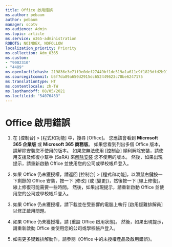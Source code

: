 ```yaml
---
title: Office 啟用錯誤
ms.author: pebaum
author: pebaum
manager: scotv
ms.audience: Admin
ms.topic: article
ms.service: o365-administration
ROBOTS: NOINDEX, NOFOLLOW
localization_priority: Priority
ms.collection: Adm_O365
ms.custom:
- "9002310"
- "4489"
ms.openlocfilehash: 219836e3e71f9e0def27449bf1de519a1a611c9f1823dfd2b918f93345ccdc6a
ms.sourcegitcommit: b5f7da89a650d2915dc652449623c78be6247175
ms.translationtype: HT
ms.contentlocale: zh-TW
ms.lasthandoff: 08/05/2021
ms.locfileid: "54076453"
---
```

# <a name="office-activation-errors"></a>Office 啟用錯誤

1. 在 [控制台] > [程式和功能] 中，搜尋 [Office]。  您應該會看到 **Microsoft 365 企業版** 或 **Microsoft 365 商務版**。 如果您看到列出多個 Office 版本，請解除安裝您不使用的版本。 如果您無法使用 [控制台] 順利解除安裝，請使用支援及修復小幫手 (SaRA) 來[解除安裝](https://aka.ms/SARA-OfficeUninstall-Alchemy) 您不使用的版本。 然後，如果出現提示，請重新啟動 Office 並使用您的公司或學校帳戶登入。 

2. 如果 Office 仍未獲授權，請返回 [控制台] > [程式和功能]，以滑鼠右鍵按一下剩餘的 Office 安裝，按一下 [修改] (或 [變更])，然後按一下 [線上修復]。 線上修復可能需要一些時間。 然後，如果出現提示，請重新啟動 Office 並使用您的公司或學校帳戶登入。 

3. 如果 Office 仍未獲授權，請下載並在受影響的電腦上執行 [啟用疑難排解員][](https://aka.ms/SARA-OfficeActivation-Alchemy) 以修正啟用問題。 

4. 如果 Office 仍未獲授權，請 [重設 Office 啟用狀態][](https://docs.microsoft.com/office365/troubleshoot/activation/reset-office-365-proplus-activation-state)。 然後，如果出現提示，請重新啟動 Office 並使用您的公司或學校帳戶登入。  

5. 如需更多疑難排解動作，請參閱《Office 中的未授權產品及啟用錯誤》[](https://support.office.com/article/unlicensed-product-and-activation-errors-in-office-0d23d3c0-c19c-4b2f-9845-5344fedc4380)。
